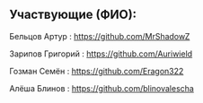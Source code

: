 ## Участвующие (ФИО):

Бельцов Артур : https://github.com/MrShadowZ

Зарипов Григорий : https://github.com/Auriwield

Гозман Семён : https://github.com/Eragon322

Алёша Блинов : https://github.com/blinovalescha
